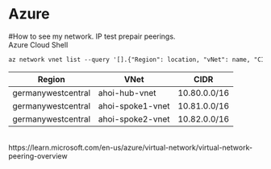 # Azure
#How to see my network. IP test prepair peerings. 
<br>
Azure Cloud Shell
```html
az network vnet list --query '[].{"Region": location, "vNet": name, "CIDR": addressSpace.addressPrefixes[0]}' --output table
```
|Region              |VNet                |CIDR            |
|------------------  |  ----------------  |  ------------  |
|germanywestcentral  |ahoi-hub-vnet       |10.80.0.0/16    |
|germanywestcentral  |ahoi-spoke1-vnet    |10.81.0.0/16    |
|germanywestcentral  |ahoi-spoke2-vnet    |10.82.0.0/16    |
<br>
https://learn.microsoft.com/en-us/azure/virtual-network/virtual-network-peering-overview
